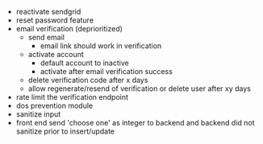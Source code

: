- reactivate sendgrid
- reset password feature
- email verification (deprioritized)
  - send email
    - email link should work in verification
  - activate account
    - default account to inactive
    - activate after email verification success
  - delete verification code after x days
  - allow regenerate/resend of verification or delete user after xy days
- rate limit the verification endpoint
- dos prevention module
- sanitize input
- front end send 'choose one' as integer to backend and backend did not sanitize prior to insert/update
